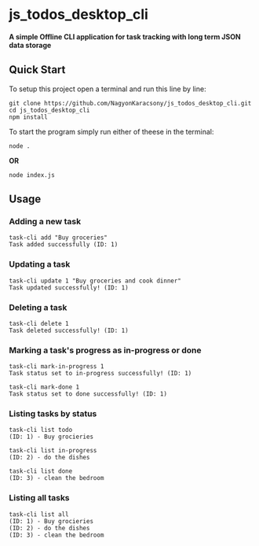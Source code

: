 # js_todos_desktop_cli
#### A simple Offline CLI application for task tracking with long term JSON data storage

## Quick Start
To setup this project open a terminal and run this line by line:
```
git clone https://github.com/NagyonKaracsony/js_todos_desktop_cli.git
cd js_todos_desktop_cli
npm install
```

To start the program simply run either of theese in the terminal:
```
node .
```
**OR**
```
node index.js
```

## Usage

### Adding a new task
```
task-cli add "Buy groceries"
Task added successfully (ID: 1)
```

### Updating a task
```
task-cli update 1 "Buy groceries and cook dinner"
Task updated successfully! (ID: 1)
```

### Deleting a task
```
task-cli delete 1
Task deleted successfully! (ID: 1)
```

### Marking a task's progress as in-progress or done
```
task-cli mark-in-progress 1
Task status set to in-progress successfully! (ID: 1)
```
```
task-cli mark-done 1
Task status set to done successfully! (ID: 1)
```

### Listing tasks by status
```
task-cli list todo
(ID: 1) - Buy grocieries
```
```
task-cli list in-progress
(ID: 2) - do the dishes
```
```
task-cli list done
(ID: 3) - clean the bedroom
```

### Listing all tasks
```
task-cli list all
(ID: 1) - Buy grocieries
(ID: 2) - do the dishes
(ID: 3) - clean the bedroom
```